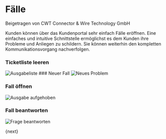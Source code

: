 # Fälle
<span class="text-muted contributed-by">Beigetragen von CWT Connector & Wire Technology GmbH</span>

Kunden können über das Kundenportal sehr einfach Fälle eröffnen. Eine einfaches und intuitive Schnittstelle ermöglichst es dem Kunden ihre Probleme und Anliegen zu schildern. Sie können weiterhin den kompletten Kommunikationsvorgang nachverfolgen.

### Ticketliste leeren

<img class="screenshot" alt="Ausgabeliste" src="/assets/erpnext_docs/assets/img/website/portal-ticket-list-empty.png">
### Neuer Fall

<img class="screenshot" alt="Neues Problem " src="/assets/erpnext_docs/assets/img/website/portal-new-ticket.png">

### Fall öffnen

<img class="screenshot" alt="Ausgabe aufgehoben" src="/assets/erpnext_docs/assets/img/website/portal-ticket-1.gif">

### Fall beantworten

<img class="screenshot" alt="Frage beantworten" src="/assets/erpnext_docs/assets/img/website/portal-ticket-reply.gif">

{next}
